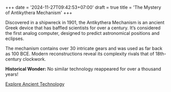 +++
date = '2024-11-27T09:42:53+07:00'
draft = true
title = 'The Mystery of Antikythera Mechanism'
+++

<!-- # The Mystery of Antikythera Mechanism -->

Discovered in a shipwreck in 1901, the Antikythera Mechanism is an ancient Greek device that has baffled scientists for over a century. It’s considered the first analog computer, designed to predict astronomical positions and eclipses.

The mechanism contains over 30 intricate gears and was used as far back as 100 BCE. Modern reconstructions reveal its complexity rivals that of 18th-century clockwork.

**Historical Wonder:** No similar technology reappeared for over a thousand years!

[Explore Ancient Technology](https://www.nature.com)
